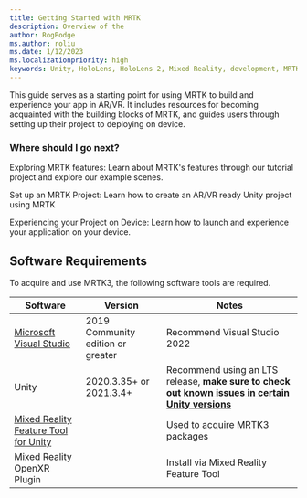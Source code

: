 ```yaml
---
title: Getting Started with MRTK
description: Overview of the 
author: RogPodge
ms.author: roliu
ms.date: 1/12/2023
ms.localizationpriority: high
keywords: Unity, HoloLens, HoloLens 2, Mixed Reality, development, MRTK3, overview, setup, deployment, remoting, new project, getting started, tutorial, introduction, intro
---
```


This guide serves as a starting point for using MRTK to build and experience your app in AR/VR. It includes resources for becoming acquainted with the building blocks of MRTK, and guides users through setting up their project to deploying on device.

### Where should I go next?

Exploring MRTK features: Learn about MRTK's features through our tutorial project and explore our example scenes.

Set up an MRTK Project: Learn how to create an AR/VR ready Unity project using MRTK

Experiencing your Project on Device: Learn how to launch and experience your application on your device.


## Software Requirements

To acquire and use MRTK3, the following software tools are required.

| Software | Version | Notes
| --- | --- | --- |
| [Microsoft Visual Studio](https://visualstudio.microsoft.com/) | 2019 Community edition or greater | Recommend Visual Studio 2022 |
| Unity | 2020.3.35+ or 2021.3.4+ | Recommend using an LTS release, **make sure to check out [known issues in certain Unity versions](/windows/mixed-reality/develop/unity/known-issues)** |
| [Mixed Reality Feature Tool for Unity](https://aka.ms/mrfeaturetool) | | Used to acquire MRTK3 packages |
| Mixed Reality OpenXR Plugin | | Install via Mixed Reality Feature Tool |
